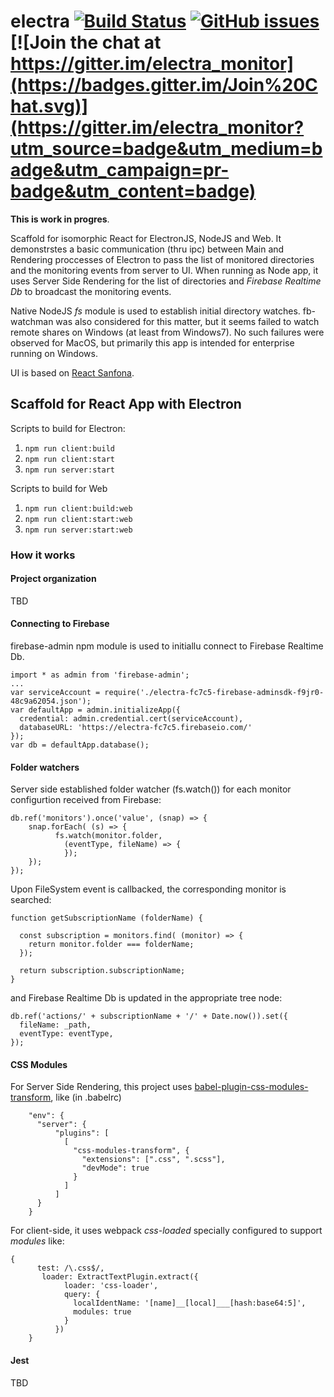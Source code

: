 # electra [![Build Status](https://travis-ci.org/olegkleiman/electra.svg?branch=master)](https://travis-ci.org/olegkleiman/electra) [![GitHub issues](https://img.shields.io/github/issues/olegkleiman/electra.svg)](https://github.com/olegkleiman/electra/issues) [![Join the chat at https://gitter.im/electra_monitor](https://badges.gitter.im/Join%20Chat.svg)](https://gitter.im/electra_monitor?utm_source=badge&utm_medium=badge&utm_campaign=pr-badge&utm_content=badge)

**This is work in progres**. 

Scaffold for isomorphic React for ElectronJS, NodeJS and Web. It demonstrstes a basic communication (thru ipc) between Main and Rendering proccesses of Electron to pass the list of monitored directories and the monitoring events from server to UI. 
When running as Node app, it uses Server Side Rendering for the list of directories and *Firebase Realtime Db* to broadcast the monitoring events.

Native NodeJS *fs* module is used to establish initial directory watches. fb-watchman was also considered for this matter, but it seems failed to watch remote shares on Windows (at least from Windows7). No such failures were observed for MacOS, but primarily this app is intended for enterprise running on Windows. 

UI is based on [React Sanfona](https://github.com/daviferreira/react-sanfona). 

## Scaffold for React App with Electron

Scripts to build for Electron:
1. `npm run client:build`
2. `npm run client:start`
3. `npm run server:start`

Scripts to build for Web
1. `npm run client:build:web`
2. `npm run client:start:web`
3. `npm run server:start:web`

### How it works
#### Project organization
TBD
#### Connecting to Firebase
firebase-admin npm module is used to initiallu connect to Firebase Realtime Db.
```
import * as admin from 'firebase-admin';
...
var serviceAccount = require('./electra-fc7c5-firebase-adminsdk-f9jr0-48c9a62054.json');
var defaultApp = admin.initializeApp({
  credential: admin.credential.cert(serviceAccount),
  databaseURL: 'https://electra-fc7c5.firebaseio.com/'
});
var db = defaultApp.database();
```
#### Folder watchers
Server side established folder watcher (fs.watch()) for each monitor configurtion received from Firebase:
```
db.ref('monitors').once('value', (snap) => {
    snap.forEach( (s) => {
          fs.watch(monitor.folder,
            (eventType, fileName) => {
            });
    });
});
```
Upon FileSystem event is callbacked, the corresponding monitor is searched:
```
function getSubscriptionName (folderName) {

  const subscription = monitors.find( (monitor) => {
    return monitor.folder === folderName;
  });

  return subscription.subscriptionName;
}
```
and Firebase Realtime Db is updated in the appropriate tree node:
```
db.ref('actions/' + subscriptionName + '/' + Date.now()).set({
  fileName: _path,
  eventType: eventType,
});

```
#### CSS Modules
For Server Side Rendering, this project uses [babel-plugin-css-modules-transform](https://github.com/michalkvasnicak/babel-plugin-css-modules-transform), like (in .babelrc)
```
    "env": {
      "server": {
          "plugins": [
            [
              "css-modules-transform", {
                "extensions": [".css", ".scss"],
                "devMode": true
              }
            ]
          ]
      }
    }

```
For client-side, it uses webpack *css-loaded* specially configured to support *modules* like:
```
{
      test: /\.css$/,
       loader: ExtractTextPlugin.extract({
            loader: 'css-loader',
            query: {
              localIdentName: '[name]__[local]___[hash:base64:5]',
              modules: true
            }
          })
    }
```
#### Jest
TBD
